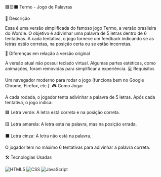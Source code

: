 🟩🟨⬛ Termo - Jogo de Palavras

📝 Descrição

Essa é uma versão simplificada do famoso jogo Termo, a versão brasileira do Wordle. O objetivo é adivinhar uma palavra de 5 letras dentro de 6 tentativas. A cada tentativa, o jogo fornece um feedback indicando se as letras estão corretas, na posição certa ou se estão incorretas.



🔧 Diferenças em relação à versão original


A versão atual não possui teclado virtual.
Algumas partes estéticas, como animações, foram removidas para simplificar a experiência.
💻 Requisitos

Um navegador moderno para rodar o jogo (funciona bem no Google Chrome, Firefox, etc.).
🎮 Como Jogar

A cada rodada, o jogador tenta adivinhar a palavra de 5 letras.
Após cada tentativa, o jogo indica:

🟩 Letra verde: A letra está correta e na posição correta.

🟨 Letra amarela: A letra está na palavra, mas na posição errada.

⬛ Letra cinza: A letra não está na palavra.

O jogador tem no máximo 6 tentativas para adivinhar a palavra correta.


🛠️ Tecnologias Usadas

<div style="display: inline-block;">
    <img align="center" src="https://img.shields.io/badge/HTML5-E34F26?style=for-the-badge&logo=html5&logoColor=white" alt="HTML5"/>
    <img align="center" src="https://img.shields.io/badge/CSS-239120?style=for-the-badge&logo=css3&logoColor=white" alt="CSS"/>
    <img align="center" src="https://img.shields.io/badge/JavaScript-F7DF1E?style=for-the-badge&logo=javascript&logoColor=black" alt="JavaScript"/>
   
</div>

